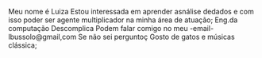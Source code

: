  Meu nome é Luiza
  Estou interessada em aprender asnálise dedados e com isso poder ser agente multiplicador na minha área de atuação;
  Eng.da computação Descomplica
  Podem falar comigo no meu -email-lbussolo@gmail,com
  Se não sei perguntoç
  Gosto de gatos e músicas clássica;

